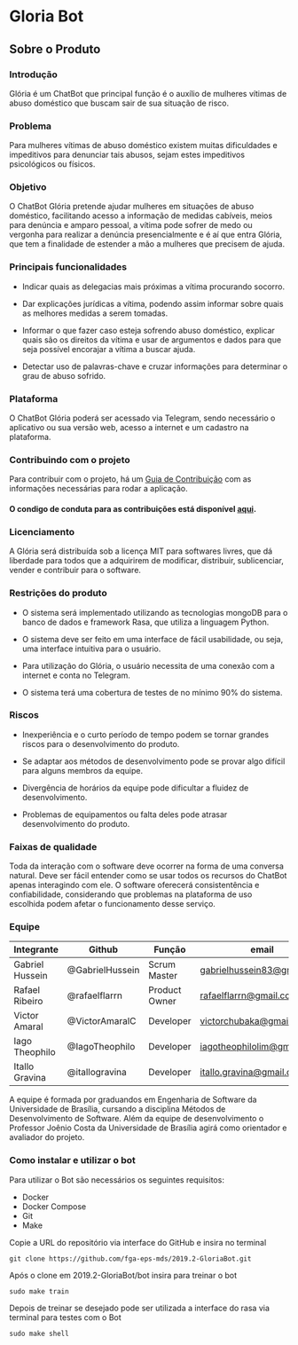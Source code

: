 
# Gloria Bot

## Sobre o Produto

### Introdução

Glória é um ChatBot que principal função é o auxílio de mulheres vítimas de abuso doméstico que buscam sair de sua situação de risco.

### Problema

Para mulheres vítimas de abuso doméstico existem muitas dificuldades e impeditivos para denunciar tais abusos, sejam estes impeditivos psicológicos ou físicos.

### Objetivo

O ChatBot Glória pretende ajudar mulheres em situações de abuso doméstico, facilitando acesso a informação de medidas cabíveis, meios para denúncia e amparo pessoal, a vítima pode sofrer de medo ou vergonha para realizar a denúncia presencialmente e é aí que entra Glória, que tem a finalidade de estender a mão a mulheres que precisem de ajuda.

### Principais funcionalidades

   - Indicar quais as delegacias mais próximas a vítima procurando socorro.

   - Dar explicações jurídicas a vítima, podendo assim informar sobre quais as melhores medidas a serem tomadas.

   - Informar o que fazer caso esteja sofrendo abuso doméstico, explicar quais são os direitos da vítima e usar de argumentos e dados para que seja possível encorajar a vítima a buscar ajuda.

   - Detectar uso de palavras-chave e cruzar informações para determinar o grau de abuso sofrido.

### Plataforma

O ChatBot Glória poderá ser acessado via Telegram, sendo necessário o aplicativo ou sua versão web, acesso a internet e um cadastro na plataforma.

### Contribuindo com o projeto

Para contribuir com o projeto, há um [Guia de Contribuição](https://github.com/fga-eps-mds/2019.2-GloriaBot/blob/master/CONTRIBUTING.md "Contributing") com as informações necessárias para rodar a aplicação.

#### O condigo de conduta para as contribuições está disponível [aqui](https://github.com/fga-eps-mds/2019.2-GloriaBot/blob/master/CODE_OF_CONDUCT.md "Code of Conduct").

### Licenciamento

A Glória será distribuída sob a licença MIT para softwares livres, que dá liberdade para todos que a adquirirem de modificar, distribuir, sublicenciar, vender e contribuir para o software.

### Restrições do produto

   - O sistema será implementado utilizando as tecnologias mongoDB para o banco de dados e framework Rasa, que utiliza a linguagem Python.

   - O sistema deve ser feito em uma interface de fácil usabilidade, ou seja, uma interface intuitiva para o usuário.

   - Para utilização do Glória, o usuário necessita de uma conexão com a internet e conta no Telegram.

   - O sistema terá uma cobertura de testes de no mínimo 90% do sistema.

### Riscos

   - Inexperiência e o curto período de tempo podem se tornar grandes riscos para o desenvolvimento do produto.

   - Se adaptar aos métodos de desenvolvimento pode se provar algo difícil para alguns membros da equipe.

   - Divergência de horários da equipe pode dificultar a fluidez de desenvolvimento.

   - Problemas de equipamentos ou falta deles pode atrasar desenvolvimento do produto.

### Faixas de qualidade

Toda da interação com o software deve ocorrer na forma de uma conversa natural. Deve ser fácil entender como se usar todos os recursos do ChatBot apenas interagindo com ele. O software oferecerá consistentência e confiabilidade, considerando que problemas na plataforma de uso escolhida podem afetar o funcionamento desse serviço.

### Equipe

**Integrante** | **Github** | **Função** | **email**
---------------|------------|------------|-----------
Gabriel Hussein| @GabrielHussein | Scrum Master | gabrielhussein83@gmail.com
Rafael Ribeiro| @rafaelflarrn | Product Owner | rafaelflarrn@gmail.com
Victor Amaral | @VictorAmaralC | Developer | victorchubaka@gmail.com
Iago Theophilo | @IagoTheophilo | Developer | iagotheophilolim@gmail.com
Itallo Gravina | @itallogravina | Developer | itallo.gravina@gmail.com

A equipe é formada por graduandos em Engenharia de Software da Universidade de Brasília, cursando a disciplina Métodos de Desenvolvimento de Software. Além da equipe de desenvolvimento o Professor Joênio Costa da Universidade de Brasília agirá como orientador e avaliador do projeto.

### Como instalar e utilizar o bot
Para utilizar o Bot são necessários os seguintes requisitos:

* Docker
* Docker Compose
* Git
* Make

Copie a URL do repositório via interface do GitHub e insira no terminal

`git clone https://github.com/fga-eps-mds/2019.2-GloriaBot.git`

Após o clone em 2019.2-GloriaBot/bot insira para treinar o bot

`sudo make train`

Depois de treinar se desejado pode ser utilizada a interface do rasa via terminal para testes com o Bot

`sudo make shell`
